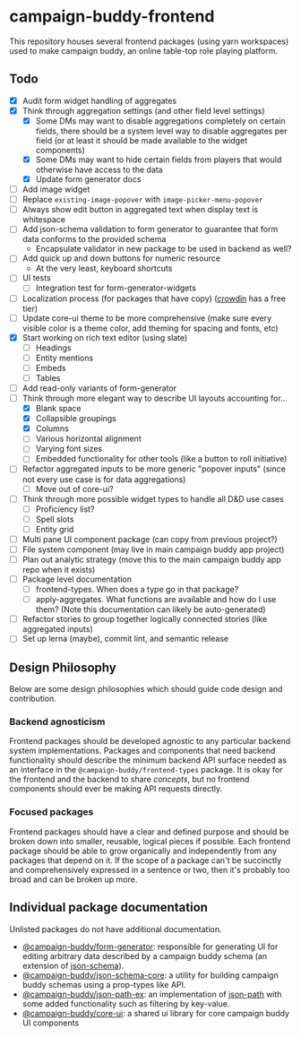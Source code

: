 # campaign-buddy-frontend

This repository houses several frontend packages (using yarn workspaces) used to make campaign buddy, an online table-top role playing platform.

## Todo

- [X] Audit form widget handling of aggregates
- [X] Think through aggregation settings (and other field level settings)
	- [X] Some DMs may want to disable aggregations completely on certain fields, there should be a system level way to disable aggregates per field (or at least it should be made available to the widget components)
	- [X] Some DMs may want to hide certain fields from players that would otherwise have access to the data
	- [X] Update form generator docs
- [ ] Add image widget
- [ ] Replace `existing-image-popover` with `image-picker-menu-popover`
- [ ] Always show edit button in aggregated text when display text is whitespace
- [ ] Add json-schema validation to form generator to guarantee that form data conforms to the provided schema
	- Encapsulate validator in new package to be used in backend as well?
- [ ] Add quick up and down buttons for numeric resource
	- At the very least, keyboard shortcuts
- [ ] UI tests
	- [ ] Integration test for form-generator-widgets
- [ ] Localization process (for packages that have copy) ([crowdin](https://crowdin.com/pricing#annual) has a free tier)
- [ ] Update core-ui theme to be more comprehensive (make sure every visible color is a theme color, add theming for spacing and fonts, etc)
- [X] Start working on rich text editor (using slate)
	- [ ] Headings
	- [ ] Entity mentions
	- [ ] Embeds
	- [ ] Tables
- [ ] Add read-only variants of form-generator
- [ ] Think through more elegant way to describe UI layouts accounting for...
	- [X] Blank space
	- [X] Collapsible groupings
	- [X] Columns
	- [ ] Various horizontal alignment
	- [ ] Varying font sizes
	- [ ] Embedded functionality for other tools (like a button to roll initiative)
- [ ] Refactor aggregated inputs to be more generic "popover inputs" (since not every use case is for data aggregations)
	- [ ] Move out of core-ui?
- [ ] Think through more possible widget types to handle all D&D use cases
	- [ ] Proficiency list?
	- [ ] Spell slots
	- [ ] Entity grid
- [ ] Multi pane UI component package (can copy from previous project?)
- [ ] File system component (may live in main campaign buddy app project)
- [ ] Plan out analytic strategy (move this to the main campaign buddy app repo when it exists)
- [ ] Package level documentation
	- [ ] frontend-types. When does a type go in that package?
	- [ ] apply-aggregates. What functions are available and how do I use them? (Note this documentation can likely be auto-generated)
- [ ] Refactor stories to group together logically connected stories (like aggregated inputs)
- [ ] Set up lerna (maybe), commit lint, and semantic release

## Design Philosophy

Below are some design philosophies which should guide code design and contribution.

### Backend agnosticism

Frontend packages should be developed agnostic to any particular backend system implementations. Packages and components that need backend functionality should describe the minimum backend API surface needed as an interface in the `@campaign-buddy/frontend-types` package. It is okay for the frontend and the backend to share *concepts*, but no frontend components should ever be making API requests directly.

### Focused packages

Frontend packages should have a clear and defined purpose and should be broken down into smaller, reusable, logical pieces if possible. Each frontend package should be able to grow organically and independently from any packages that depend on it. If the scope of a package can't be succinctly and comprehensively expressed in a sentence or two, then it's probably too broad and can be broken up more.

## Individual package documentation

Unlisted packages do not have additional documentation.

- [@campaign-buddy/form-generator](./packages/form-generator/): responsible for generating UI for editing arbitrary data described by a campaign buddy schema (an extension of [json-schema](https://json-schema.org/)).
- [@campaign-buddy/json-schema-core](./packages/json-schema-core/): a utility for building campaign buddy schemas using a prop-types like API.
- [@campaign-buddy/json-path-ex](./packages/json-path-ex/): an implementation of [json-path](https://goessner.net/articles/JsonPath/) with some added functionality such as filtering by key-value.
- [@campaign-buddy/core-ui](./packages/core-ui/): a shared ui library for core campaign buddy UI components
